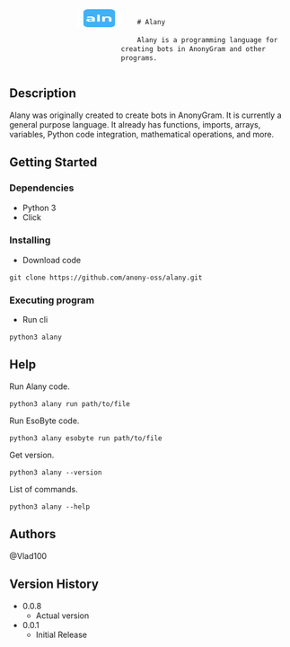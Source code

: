 <div style="display: flex;">
    <div>
        <img src="images/logo.png" alt="Logo" width="39%" height="30%" align="right">
    </div>
    <div>

        # Alany 

        Alany is a programming language for creating bots in AnonyGram and other programs.

</div>
</div>

## Description

Alany was originally created to create bots in AnonyGram. It is currently a general purpose language. It already has functions, imports, arrays, variables, Python code integration, mathematical operations, and more.

## Getting Started

### Dependencies

* Python 3
* Click

### Installing

* Download code
```
git clone https://github.com/anony-oss/alany.git
```

### Executing program

* Run cli
```
python3 alany
```

## Help

Run Alany code.
```
python3 alany run path/to/file
```

Run EsoByte code.
```
python3 alany esobyte run path/to/file
```

Get version.
```
python3 alany --version
```

List of commands.
```
python3 alany --help
```

## Authors

@Vlad100

## Version History

* 0.0.8
    * Actual version
* 0.0.1
    * Initial Release
